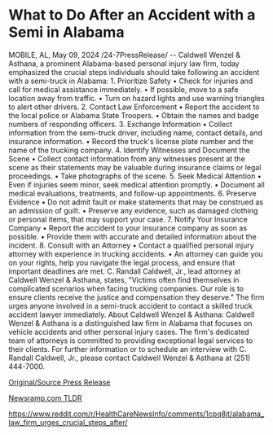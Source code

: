 # What to Do After an Accident with a Semi in Alabama

MOBILE, AL, May 09, 2024 /24-7PressRelease/ -- Caldwell Wenzel & Asthana, a prominent Alabama-based personal injury law firm, today emphasized the crucial steps individuals should take following an accident with a semi-truck in Alabama:  1. Prioritize Safety •	Check for injuries and call for medical assistance immediately. •	If possible, move to a safe location away from traffic. •	Turn on hazard lights and use warning triangles to alert other drivers.  2. Contact Law Enforcement •	Report the accident to the local police or Alabama State Troopers. •	Obtain the names and badge numbers of responding officers.  3. Exchange Information •	Collect information from the semi-truck driver, including name, contact details, and insurance information. •	Record the truck's license plate number and the name of the trucking company.  4. Identify Witnesses and Document the Scene •	Collect contact information from any witnesses present at the scene as their statements may be valuable during insurance claims or legal proceedings. •	Take photographs of the scene.  5. Seek Medical Attention •	Even if injuries seem minor, seek medical attention promptly. •	Document all medical evaluations, treatments, and follow-up appointments.  6. Preserve Evidence •	Do not admit fault or make statements that may be construed as an admission of guilt. •	Preserve any evidence, such as damaged clothing or personal items, that may support your case.  7. Notify Your Insurance Company •	Report the accident to your insurance company as soon as possible. •	Provide them with accurate and detailed information about the incident.  8. Consult with an Attorney •	Contact a qualified personal injury attorney with experience in trucking accidents. •	An attorney can guide you on your rights, help you navigate the legal process, and ensure that important deadlines are met.  C. Randall Caldwell, Jr., lead attorney at Caldwell Wenzel & Asthana, states, "Victims often find themselves in complicated scenarios when facing trucking companies. Our role is to ensure clients receive the justice and compensation they deserve."  The firm urges anyone involved in a semi-truck accident to contact a skilled truck accident lawyer immediately.  About Caldwell Wenzel & Asthana: Caldwell Wenzel & Asthana is a distinguished law firm in Alabama that focuses on vehicle accidents and other personal injury cases. The firm's dedicated team of attorneys is committed to providing exceptional legal services to their clients. For further information or to schedule an interview with C. Randall Caldwell, Jr., please contact Caldwell Wenzel & Asthana at (251) 444-7000. 

[Original/Source Press Release](https://newlive.24-7pressrelease.com/press-release/510694/what-to-do-after-an-accident-with-a-semi-in-alabama)
                    

[Newsramp.com TLDR](None) 

https://www.reddit.com/r/HealthCareNewsInfo/comments/1cpq8jt/alabama_law_firm_urges_crucial_steps_after/